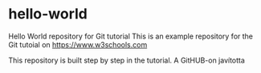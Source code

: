 # hello-world
Hello World repository for Git tutorial
This is an example repository for the Git tutoial on https://www.w3schools.com

This repository is built step by step in the tutorial.
A GitHUB-on javította
